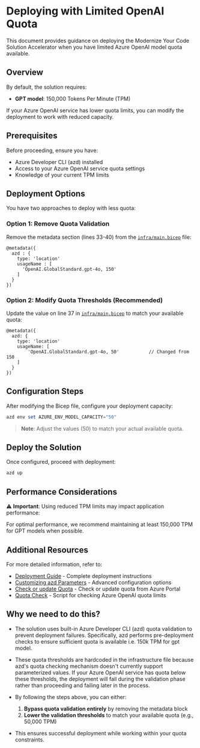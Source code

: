 # Deploying with Limited OpenAI Quota

This document provides guidance on deploying the Modernize Your Code Solution Accelerator when you have limited Azure OpenAI model quota available.

## Overview

By default, the solution requires:
- **GPT model**: 150,000 Tokens Per Minute (TPM)

If your Azure OpenAI service has lower quota limits, you can modify the deployment to work with reduced capacity.

## Prerequisites

Before proceeding, ensure you have:
- Azure Developer CLI (azd) installed
- Access to your Azure OpenAI service quota settings
- Knowledge of your current TPM limits

## Deployment Options

You have two approaches to deploy with less quota:

### Option 1: Remove Quota Validation

Remove the metadata section (lines 33-40) from the [`infra/main.bicep`](../infra/main.bicep) file:

```bicep
@metadata({
  azd : {
    type: 'location'
    usageName : [
      'OpenAI.GlobalStandard.gpt-4o, 150'
    ]
  }
})
```

### Option 2: Modify Quota Thresholds (Recommended)

Update the value on line 37 in [`infra/main.bicep`](../infra/main.bicep) to match your available quota:

```bicep
@metadata({
  azd: {
    type: 'location'
    usageName: [
        'OpenAI.GlobalStandard.gpt-4o, 50'           // Changed from 150
    ]
  }
})
```

## Configuration Steps

After modifying the Bicep file, configure your deployment capacity:

```powershell
azd env set AZURE_ENV_MODEL_CAPACITY="50"
```

> **Note**: Adjust the values (50) to match your actual available quota.

## Deploy the Solution

Once configured, proceed with deployment:

```powershell
azd up
```

## Performance Considerations

⚠️ **Important**: Using reduced TPM limits may impact application performance:

For optimal performance, we recommend maintaining at least 150,000 TPM for GPT models when possible.

## Additional Resources

For more detailed information, refer to:

- [Deployment Guide](DeploymentGuide.md) - Complete deployment instructions
- [Customizing azd Parameters](CustomizingAzdParameters.md) - Advanced configuration options
- [Check or update Quota](AzureGPTQuotaSettings.md) - Check or update quota from Azure Portal
- [Quota Check](Quota_Check.md) - Script for checking Azure OpenAI quota limits

## Why we need to do this?
- The solution uses built-in Azure Developer CLI (azd) quota validation to prevent deployment failures. Specifically, azd performs pre-deployment checks to ensure sufficient quota is available i.e. 150k TPM for gpt model.

- These quota thresholds are hardcoded in the infrastructure file because azd's quota checking mechanism doesn't currently support parameterized values. If your Azure OpenAI service has quota below these thresholds, the deployment will fail during the validation phase rather than proceeding and failing later in the process.

- By following the steps above, you can either:
    1. **Bypass quota validation entirely** by removing the metadata block
    2. **Lower the validation thresholds** to match your available quota (e.g., 50,000 TPM)

- This ensures successful deployment while working within your quota constraints.